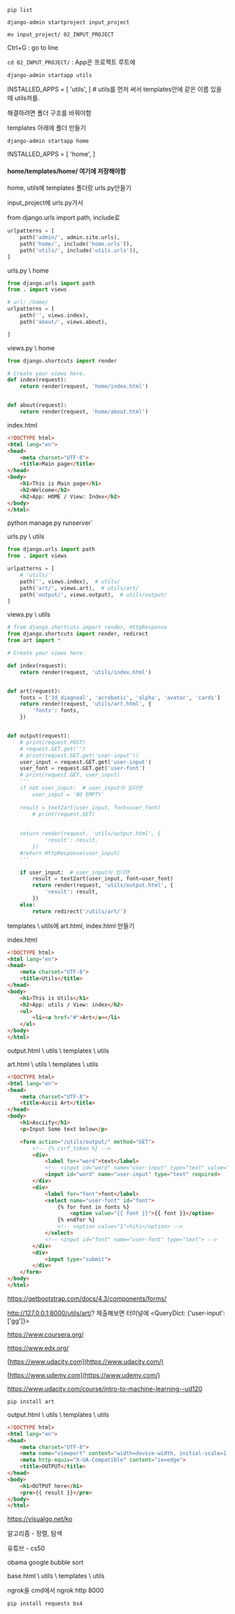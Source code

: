 `pip list`

`django-admin startproject input_project`

`mv input_project/ 02_INPUT_PROJECT`

Ctrl+G : go to line

`cd 02_INPUT_PROJECT/` : App은 프로젝트 루트에

`django-admin startapp utils`

INSTALLED_APPS = [ 'utils', ]  # utils를 먼저 써서 templates안에 같은 이름 있을 때 utils꺼를.

해결하려면 폴더 구조를 바꿔야함

templates 아래에 폴더 만들기

`django-admin startapp home`

INSTALLED_APPS = [ 'home', ]

#### home/templates/home/ 여기에 저장해야함

home, utils에 templates 폴더랑 urls.py만들기

input_project에 urls.py가서 

from django.urls import path, include로 

```python
urlpatterns = [
    path('admin/', admin.site.urls),
    path('home/', include('home.urls')),
    path('utils/', include('utils.urls')),
]

```



urls.py \ home

```python
from django.urls import path
from . import views

# url: /home/
urlpatterns = [
    path('', views.index),
    path('about/', views.about),

]
```



views.py \ home

```python
from django.shortcuts import render

# Create your views here.
def index(request):
    return render(request, 'home/index.html')


def about(request):
    return render(request, 'home/about.html')
```



index.html

```html
<!DOCTYPE html>
<html lang="en">
<head>
    <meta charset="UTF-8">
    <title>Main page</title>
</head>
<body>
    <h1>This is Main page</h1>
    <h2>Welcome</h2>
    <h2>App: HOME / View: Index</h2>
</body>
</html>
```



python manage.py runserver`



urls.py \ utils

```python
from django.urls import path
from . import views

urlpatterns = [
    # 'utils/'
    path('', views.index),  # utils/
    path('art/', views.art),  # utils/art/
    path('output/', views.output),  # utils/output/
]
```



views.py \ utils

```python
# from django.shortcuts import render, HttpResponse
from django.shortcuts import render, redirect
from art import *

# Create your views here.

def index(request):
    return render(request, 'utils/index.html')


def art(request):
    fonts = ['3d_diagnoal', 'acrobatic', 'alpha', 'avatar', 'cards']
    return render(request, 'utils/art.html', {
        'fonts': fonts,
    })


def output(request):
    # print(request.POST)
    # request.GET.get('')
    # print(request.GET.get('user-input'))
    user_input = request.GET.get('user-input')
    user_font = request.GET.get('user-font')
    # print(request.GET, user_input)
    '''
    if not user_input:  # user_input이 있다면
        user_input = 'NO EMPTY'
    
    result = text2art(user_input, font=user_font)
        # print(request.GET)
        
    
    return render(request, 'utils/output.html', {
            'result': result,
        })
    #return HttpResponse(user_input)
    '''

    if user_input:  # user_input이 있다면
        result = text2art(user_input, font=user_font)
        return render(request, 'utils/output.html', {
            'result': result,
        })
    else:
        return redirect('/utils/art/')
```



templates \ utils에 art.html, index.html 만들기

index.html

```html
<!DOCTYPE html>
<html lang="en">
<head>
    <meta charset="UTF-8">
    <title>Utils</title>
</head>
<body>
    <h1>This is Utils</h1>
    <h2>App: utils / View: index</h2>
    <ul>
        <li><a href="#">Art</a></li>
    </ul>
</body>
</html>
```



output.html \ utils \ templates \ utils

art.html \ utils \ templates \ utils

```html
<!DOCTYPE html>
<html lang="en">
<head>
    <meta charset="UTF-8">
    <title>Ascii Art</title>
</head>
<body>
    <h1>Asciify</h1>
    <p>Input Some text below</p>

    <form action="/utils/output/" method="GET">
        <!-- {% csrf_token %} -->
        <div>
            <label for="word">text</label>
            <!-- <input id="word" name="user-input" type="text" value="HIHI"> -->
            <input id="word" name="user-input" type="text" required>
        </div>
        <div>
            <label for="font">font</label>
            <select name="user-font" id="font">
                {% for font in fonts %}
                    <option value="{{ font }}">{{ font }}</option>
                {% endfor %}
                <!-- <option value="1">hihi</option> -->
            </select>
            <!-- <input id="font" name="user-font" type="text"> -->
        </div>
        <div>
            <input type="submit">
        </div>
    </form>
</body>
</html>
```



https://getbootstrap.com/docs/4.3/components/forms/



http://127.0.0.1:8000/utils/art/? 제출해보면 터미널에 <QueryDict: {'user-input': ['gg']}>



https://www.coursera.org/

https://www.edx.org/

[https://www.udacity.com](https://www.udacity.com/)

[https://www.udemy.com](https://www.udemy.com/)

https://www.udacity.com/course/intro-to-machine-learning--ud120





`pip install art`

output.html \ utils \ templates \ utils

```html
<!DOCTYPE html>
<html lang="en">
<head>
    <meta charset="UTF-8">
    <meta name="viewport" content="width=device-width, initial-scale=1.0">
    <meta http-equiv="X-UA-Compatible" content="ie=edge">
    <title>OUTPUT</title>
</head>
<body>
    <h1>OUTPUT here</h1>
    <pre>{{ result }}</pre>
</body>
</html>
```



https://visualgo.net/ko

알고리즘 - 정렬, 탐색

유튜브 - cs50

obama google bubble sort



base.html \ utils \ templates \ utils



ngrok을 cmd에서 ngrok http 8000



`pip install requests bs4`